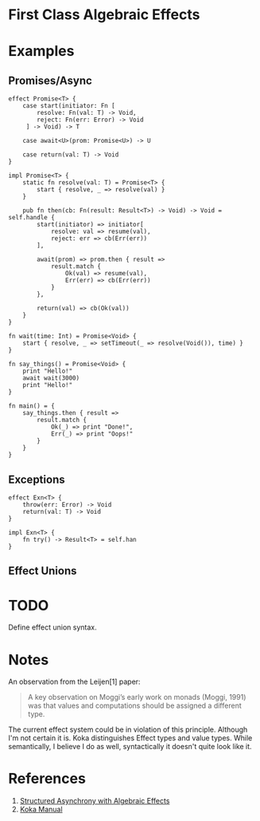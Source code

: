 # First Class Algebraic Effects

# Examples

## Promises/Async

```
effect Promise<T> {
    case start(initiator: Fn [
        resolve: Fn(val: T) -> Void,
        reject: Fn(err: Error) -> Void
     ] -> Void) -> T

    case await<U>(prom: Promise<U>) -> U

    case return(val: T) -> Void
}

impl Promise<T> {
    static fn resolve(val: T) = Promise<T> {
        start { resolve, _ => resolve(val) }
    }

    pub fn then(cb: Fn(result: Result<T>) -> Void) -> Void = self.handle {
        start(initiator) => initiator[
            resolve: val => resume(val),
            reject: err => cb(Err(err))
        ],

        await(prom) => prom.then { result =>
            result.match {
                Ok(val) => resume(val),
                Err(err) => cb(Err(err))
            }
        },

        return(val) => cb(Ok(val))
    }
}

fn wait(time: Int) = Promise<Void> {
    start { resolve, _ => setTimeout(_ => resolve(Void()), time) }
}

fn say_things() = Promise<Void> {
    print "Hello!"
    await wait(3000)
    print "Hello!"
}

fn main() = {
    say_things.then { result =>
        result.match {
            Ok(_) => print "Done!",
            Err(_) => print "Oops!"
        }
    }
}
```

## Exceptions

```
effect Exn<T> {
    throw(err: Error) -> Void
    return(val: T) -> Void
}

impl Exn<T> {
    fn try() -> Result<T> = self.han
}
```

## Effect Unions

# TODO

Define effect union syntax.

# Notes

An observation from the Leijen[1] paper:

> A key observation on Moggi’s early work on monads (Moggi, 1991) was that values and computations should be assigned a different type.

The current effect system could be in violation of this principle. Although I'm not certain it is. Koka distinguishes Effect types and value types. While semantically, I believe I do as well, syntactically it doesn't quite look like it.

# References

1. [Structured Asynchrony with Algebraic Effects](https://www.microsoft.com/en-us/research/publication/structured-asynchrony-algebraic-effects/)
2. [Koka Manual](https://koka-lang.github.io/koka/doc/kokaspec.html)
